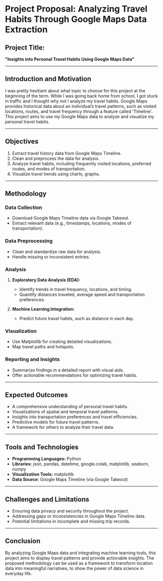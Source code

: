 # **Project Proposal: Analyzing Travel Habits Through Google Maps Data Extraction**

## **Project Title:**  
**"Insights into Personal Travel Habits Using Google Maps Data"**

---

## **Introduction and Motivation**  
I was pretty hesitiant about what topic to choose for this project at the beginning of the term. While I was going back home from school, I got stuck in traffic and I thought why not I analyze my travel habits. Google Maps provides historical data about an individual’s travel patterns, such as visited locations, routes, and travel frequency through a feature called 'Timeline'. This project aims to use my Google Maps data to analyze and visualize my personal travel habits.

---

## **Objectives**  
1. Extract travel history data from Google Maps Timeline.  
2. Clean and preprocess the data for analysis.  
3. Analyze travel habits, including frequently visited locations, preferred routes, and modes of transportation.  
4. Visualize travel trends using charts, graphs.
   
---

## **Methodology**

### **Data Collection**  
- Download Google Maps Timeline data via Google Takeout.  
- Extract relevant data (e.g., timestamps, locations, modes of transportation).  

### **Data Preprocessing**  
- Clean and standardize raw data for analysis.  
- Handle missing or inconsistent entries.  

### **Analysis**  
1. **Exploratory Data Analysis (EDA):**  
   - Identify trends in travel frequency, locations, and timing.  
   - Quantify distances traveled, average speed and transportation preferences.  

2. **Machine Learning Integration:**  
   - Predict future travel habits, such as distance in each day.  

### **Visualization**  
- Use Matplotlib for creating detailed visualizations.  
- Map travel paths and hotspots.

### **Reporting and Insights**  
- Summarize findings in a detailed report with visual aids.  
- Offer actionable recommendations for optimizing travel habits.  

---

## **Expected Outcomes**  
- A comprehensive understanding of personal travel habits.  
- Visualizations of spatial and temporal travel patterns.  
- Insights into transportation preferences and travel efficiencies.  
- Predictive models for future travel patterns.  
- A framework for others to analyze their travel data.  

---

## **Tools and Technologies**  
- **Programming Languages:** Python
- **Libraries:** json, pandas, datetime, google.colab, matplotlib, seaborn, numpy
- **Visualization Tools:**   matplotlib
- **Data Source:** Google Maps Timeline (via Google Takeout)  

---

## **Challenges and Limitations**  
- Ensuring data privacy and security throughout the project.  
- Addressing gaps or inconsistencies in Google Maps Timeline data.  
- Potential limitations in incomplete and missing trip records.  

---

## **Conclusion**  
By analyzing Google Maps data and integrating machine learning tools, this project aims to display travel patterns and provide actionable insights. The proposed methodology can be used as a framework to transform location data into meaningful narratives, to show the power of data science in everyday life.  
